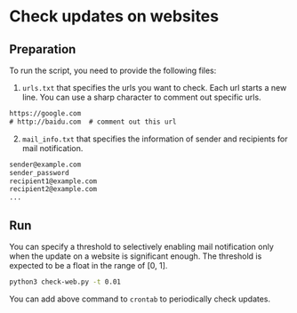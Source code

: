 # Check updates on websites

## Preparation
To run the script, you need to provide the following files:
1. `urls.txt` that specifies the urls you want to check. Each url starts a new line. You can use a sharp character to comment out specific urls.
```txt
https://google.com
# http://baidu.com  # comment out this url
```
2. `mail_info.txt` that specifies the information of sender and recipients for mail notification.
```txt
sender@example.com
sender_password
recipient1@example.com
recipient2@example.com
...
```

## Run
You can specify a threshold to selectively enabling mail notification only when the update on a website is significant enough. The threshold is expected to be a float in the range of [0, 1]. 
```bash
python3 check-web.py -t 0.01
```
You can add above command to `crontab` to periodically check updates.
